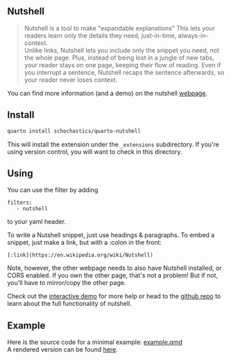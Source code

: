 ## Nutshell

> Nutshell is a tool to make "expandable explanations" This lets your readers learn only the details they need, just-in-time, always-in-context.   
Unlike links, Nutshell lets you include only the snippet you need, not the whole page. Plus, instead of being lost in a jungle of new tabs, your reader stays on one page, keeping their flow of reading. Even if you interrupt a sentence, Nutshell recaps the sentence afterwards, so your reader never loses context.

You can find more information (and a demo) on the nutshell [webpage](https://ncase.me/nutshell/).

## Install

```sh
quarto install schochastics/quarto-nutshell
```

This will install the extension under the `_extensions` subdirectory. If you're using version control, you will want to check in this directory.

## Using
You can use the filter by adding
```
filters:
   - nutshell
```
to your yaml header.

To write a Nutshell snippet, just use headings & paragraphs. To embed a snippet,
just make a link, but with a :colon in the front:

```
[:link](https://en.wikipedia.org/wiki/Nutshell)
```

Note, however, the other webpage needs to also have Nutshell installed, or CORS enabled. If you own the other page, that's not a problem! But if not, you'll have to mirror/copy the other page.

Check out the [interactive demo](https://ncase.me/nutshell/try/) for more help
or head to the
[github repo](https://github.com/ncase/nutshell) to learn about the full
functionality of nutshell.

## Example

Here is the source code for a minimal example: [example.qmd](example.qmd)  
A rendered version can be found [here]().
